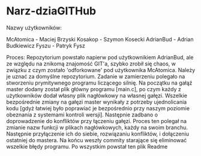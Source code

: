 # Narz-dziaGITHub

Nazwy użytkowników:

McAtomica - Maciej Brzyski
Kosakop - Szymon Kosecki
AdrianBud - Adrian Budkiewicz
Fyszu - Patryk Fysz

Proces:
Repozytorium powstało napierw pod użytkownikiem AdrianBud, ale ze względu na znikomą znajomość GIT'a,
szybko zrobił się chaos, w związku z czym zostało 'odforkowane' pod użytkownika McAtomica. Należy je uznać
za domyślne repozytorium.
Zadanie w zamierzeniu polegało na stworzeniu prymitywnego programu liczącego silnię. Na początku na gałąź
master dodany został plik główny programu [main.c], po czym każdy z użytkowników dodał własny plik nagłówkowy
na własnej gałęzi. Wszelkie bezpośrednie zmiany na gałęzi master wynikały z potrzeby ujednolicania kodu [gdyż
łatwiej było poprawiać je bezpośrednio przy naszym poziomie obeznania z systemami kontroli wersji].
Następnie zadbano o doprowadzenie do konfliktów przy łączeniu gałęzi. Proces ten polegał na zmianie nazw
funkcji w plikach nagłówkowych, każdy na swoim branchu. Następnie przyłączenie ich do siebie, rozwiązaniu
konfliktów, i dołączeniu ostatniej do mastera. Na końcu weszły commity starające się eliminować wszelkie
błędy programu. Po wszystkim powstał ten plik Readme
